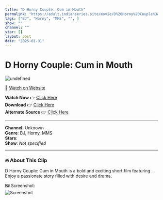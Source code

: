 ```yaml
---
title: "D Horny Couple: Cum in Mouth"
permalink: "https://adult.indianseries.site/movie/D%20Horny%20Couple%3A%20Cum%20in%20Mouth"
tags: ["BJ", "Horny", "MMS", "", ]
show: ""
channel: ""
star: []
layout: post
date: "2025-01-01"
---
```


# D Horny Couple: Cum in Mouth

![undefined](https://desisins.com/wp-content/uploads/2024/09/D-Horny-Couple-Cum-in-Mouth-MMS-DesiSins.com_.jpg)

🔗 [Watch on Website](https://adult.indianseries.site/movie/D%20Horny%20Couple%3A%20Cum%20in%20Mouth)

**Watch Now** 👉 [Click Here](https://adult.indianseries.site/movie/D%20Horny%20Couple%3A%20Cum%20in%20Mouth)  
**Download** 👉 [Click Here](https://adult.indianseries.site/movie/D%20Horny%20Couple%3A%20Cum%20in%20Mouth)  
**Alternate Source** 👉 [Click Here](https://adult.indianseries.site/movie/D%20Horny%20Couple%3A%20Cum%20in%20Mouth)

---

**Channel**: Unknown  
**Genre**: BJ, Horny, MMS  
**Stars**:   
**Show**: *Not specified*

---

### 🔥 About This Clip

D Horny Couple: Cum in Mouth is a bold and exciting short film featuring . Enjoy a passionate story filled with desire and drama.
 
🖼️ Screenshot:  
![Screenshot](https://desisins.com/wp-content/uploads/2024/09/D-Horny-Couple-Cum-in-Mouth-MMS-DesiSins.com_.jpg)
